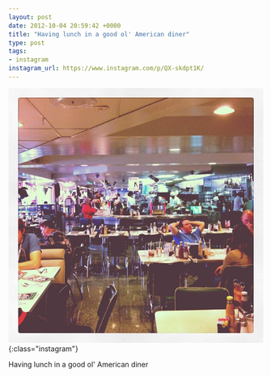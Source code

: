 ```yaml
---
layout: post
date: 2012-10-04 20:59:42 +0000
title: "Having lunch in a good ol' American diner"
type: post
tags:
- instagram
instagram_url: https://www.instagram.com/p/QX-skdpt1K/
---
```


![Instagram - QX-skdpt1K](/img/QX-skdpt1K.jpg){:class="instagram"}

Having lunch in a good ol' American diner
